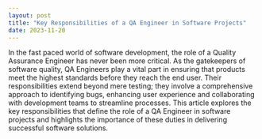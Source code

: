 ```yaml
---
layout: post
title: "Key Responsibilities of a QA Engineer in Software Projects"
date: 2023-11-20
---
```


In the fast paced world of software development, the role of a Quality Assurance Engineer has never been more critical. As the gatekeepers of software quality, QA Engineers play a vital part in ensuring that products meet the highest standards before they reach the end user. Their responsibilities extend beyond mere testing; they involve a comprehensive approach to identifying bugs, enhancing user experience and collaborating with development teams to streamline processes. This article explores the key responsibilities that define the role of a QA Engineer in software projects and highlights the importance of these duties in delivering successful software solutions.
